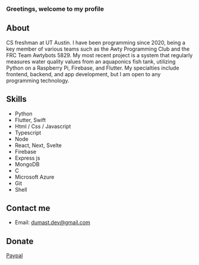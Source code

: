 ### Greetings, welcome to my profile

## About
CS freshman at UT Austin.
I have been programming since 2020, being a key member of various teams such as the Awty Programming Club and the FRC Team Awtybots 5829.
My most recent project is a system that regularly measures water quality values from an aquaponics fish tank, utilizing Python on a Raspberry Pi, Firebase, and Flutter.
My specialties include frontend, backend, and app development, but I am open to any programming technology.

## Skills
* Python
* Flutter, Swift
* Html / Css / Javascript
* Typescript
* Node
* React, Next, Svelte
* Firebase
* Express js
* MongoDB
* C
* Microsoft Azure
* Git
* Shell

## Contact me
* Email: dumast.dev@gmail.com

## Donate
[Paypal](https://www.paypal.com/paypalme/terdumas)
